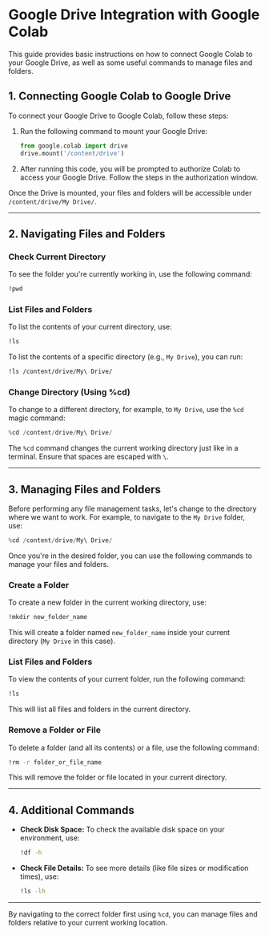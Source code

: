 

# Google Drive Integration with Google Colab

This guide provides basic instructions on how to connect Google Colab to your Google Drive, as well as some useful commands to manage files and folders.

## 1. Connecting Google Colab to Google Drive

To connect your Google Drive to Google Colab, follow these steps:

1. Run the following command to mount your Google Drive:
   ```python
   from google.colab import drive
   drive.mount('/content/drive')
   ```

2. After running this code, you will be prompted to authorize Colab to access your Google Drive. Follow the steps in the authorization window.

Once the Drive is mounted, your files and folders will be accessible under `/content/drive/My Drive/`.

---

## 2. Navigating Files and Folders

### Check Current Directory
To see the folder you're currently working in, use the following command:
```bash
!pwd
```

### List Files and Folders
To list the contents of your current directory, use:
```bash
!ls
```
To list the contents of a specific directory (e.g., `My Drive`), you can run:
```bash
!ls /content/drive/My\ Drive/
```

### Change Directory (Using %cd)
To change to a different directory, for example, to `My Drive`, use the `%cd` magic command:
```python
%cd /content/drive/My\ Drive/
```
The `%cd` command changes the current working directory just like in a terminal. Ensure that spaces are escaped with `\`.

---

## 3. Managing Files and Folders

Before performing any file management tasks, let's change to the directory where we want to work. For example, to navigate to the `My Drive` folder, use:

```python
%cd /content/drive/My\ Drive/
```

Once you're in the desired folder, you can use the following commands to manage your files and folders.

### Create a Folder
To create a new folder in the current working directory, use:

```bash
!mkdir new_folder_name
```

This will create a folder named `new_folder_name` inside your current directory (`My Drive` in this case).

### List Files and Folders
To view the contents of your current folder, run the following command:

```bash
!ls
```

This will list all files and folders in the current directory.

### Remove a Folder or File
To delete a folder (and all its contents) or a file, use the following command:

```bash
!rm -r folder_or_file_name
```

This will remove the folder or file located in your current directory.

---

## 4. Additional Commands

- **Check Disk Space:**
   To check the available disk space on your environment, use:
   ```bash
   !df -h
   ```

- **Check File Details:**
   To see more details (like file sizes or modification times), use:
   ```bash
   !ls -lh
   ```

---

By navigating to the correct folder first using `%cd`, you can manage files and folders relative to your current working location.
